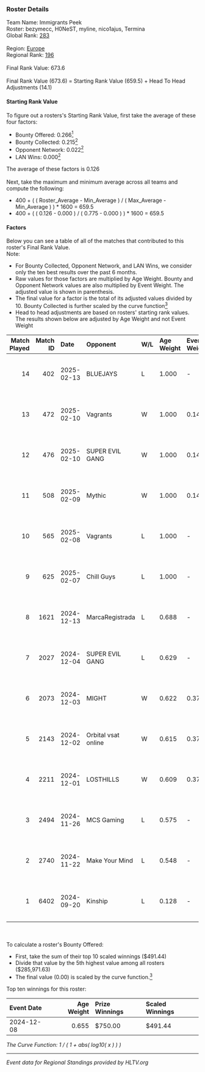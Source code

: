 ### Roster Details<br />
Team Name: Immigrants Peek<br />
Roster: bezymecc, H0NeST, myline, nico1ajus, Termina<br />
Global Rank: [283](../../standings_global_2025_02_28.md)<br />
<br />
Region: [Europe]( ../../standings_europe_2025_02_28.md)<br />
Regional Rank: [196]( ../../standings_europe_2025_02_28.md)<br />
<br />
Final Rank Value:  673.6<br />
<br />
Final Rank Value (673.6) = Starting Rank Value (659.5) + Head To Head Adjustments (14.1)<br />

#### Starting Rank Value<br />
To figure out a rosters's Starting Rank Value, first take the average of these four factors:<br />
- Bounty Offered: 0.266[<sup>1</sup>](#table2)
- Bounty Collected: 0.215[<sup>2</sup>](#table1)
- Opponent Network: 0.022[<sup>2</sup>](#table1)
- LAN Wins: 0.000[<sup>2</sup>](#table1)

The average of these factors is 0.126<br />
<br />
Next, take the maximum and minimum average across all teams and compute the following:<br />
- 400 + ( ( Roster_Average - Min_Average ) / ( Max_Average - Min_Average ) ) * 1600 = 659.5
- 400 + ( ( 0.126 - 0.000 ) / ( 0.775 - 0.000 ) ) * 1600 = 659.5


#### Factors<br />
Below you can see a table of all of the matches that contributed to this roster's Final Rank Value.<br />
Note:<br />

- For Bounty Collected, Opponent Network, and LAN Wins, we consider only the ten best results over the past 6 months.
- Raw values for those factors are multiplied by Age Weight. Bounty and Opponent Network values are also multiplied by Event Weight. The adjusted value is shown in parenthesis.
- The final value for a factor is the total of its adjusted values divided by 10. Bounty Collected is further scaled by the curve function[<sup>3</sup>](#curveFunction)
- Head to head adjustments are based on rosters' starting rank values. The results shown below are adjusted by Age Weight and not Event Weight
<span id="table1"></span><br />


| Match Played | Match ID | Date       | Opponent            | W/L | Age Weight | Event Weight | Bounty Collected | Opponent Network | LAN Wins  | H2H Adj. | Roster                                          |
| -: | -: | :- | :- | :- | :- | :- | :- | :- | :- | -: | :- |
|           14 |      402 | 2025-02-13 | BLUEJAYS            | L   | 1.000      | -            | -                | -                | -         |    -6.34 | bezymecc, H0NeST, myline, nico1ajus, Termina    |
|           13 |      472 | 2025-02-10 | Vagrants            | W   | 1.000      | 0.143        | 0.002 (0.000)    | 0.547 (0.078)    | 0 (0.000) |    22.36 | bezymecc, H0NeST, myline, nico1ajus, Termina    |
|           12 |      476 | 2025-02-10 | SUPER EVIL GANG     | W   | 1.000      | 0.143        | 0.011 (0.002)    | 0.432 (0.062)    | 0 (0.000) |    19.90 | bezymecc, H0NeST, myline, nico1ajus, Termina    |
|           11 |      508 | 2025-02-09 | Mythic              | W   | 1.000      | 0.143        | 0.000 (0.000)    | 0.025 (0.004)    | 0 (0.000) |     9.86 | bezymecc, H0NeST, myline, nico1ajus, Termina    |
|           10 |      565 | 2025-02-08 | Vagrants            | L   | 1.000      | -            | -                | -                | -         |    -7.69 | bezymecc, H0NeST, myline, nico1ajus, Termina    |
|            9 |      625 | 2025-02-07 | Chill Guys          | L   | 1.000      | -            | -                | -                | -         |    -6.47 | bezymecc, H0NeST, myline, nico1ajus, sential    |
|            8 |     1621 | 2024-12-13 | MarcaRegistrada     | L   | 0.688      | -            | -                | -                | -         |   -11.52 | bezymecc, H0NeST, marekiew, nico1ajus, Valter0k |
|            7 |     2027 | 2024-12-04 | SUPER EVIL GANG     | L   | 0.629      | -            | -                | -                | -         |    -7.23 | bezymecc, H0NeST, nico1ajus, Termina, Valter0k  |
|            6 |     2073 | 2024-12-03 | MIGHT               | W   | 0.622      | 0.372        | 0.002 (0.000)    | 0.276 (0.064)    | 0 (0.000) |    12.21 | bezymecc, H0NeST, nico1ajus, Termina, Valter0k  |
|            5 |     2143 | 2024-12-02 | Orbital vsat online | W   | 0.615      | 0.372        | 0.000 (0.000)    | 0.030 (0.007)    | 0 (0.000) |     3.94 | bezymecc, H0NeST, nico1ajus, Termina, Valter0k  |
|            4 |     2211 | 2024-12-01 | LOSTHILLS           | W   | 0.609      | 0.372        | 0.000 (0.000)    | 0.029 (0.006)    | 0 (0.000) |     4.02 | bezymecc, H0NeST, nico1ajus, Termina, Valter0k  |
|            3 |     2494 | 2024-11-26 | MCS Gaming          | L   | 0.575      | -            | -                | -                | -         |    -9.11 | bezymecc, H0NeST, nico1ajus, Termina, Valter0k  |
|            2 |     2740 | 2024-11-22 | Make Your Mind      | L   | 0.548      | -            | -                | -                | -         |    -6.92 | bezymecc, H0NeST, nico1ajus, Termina, Valter0k  |
|            1 |     6402 | 2024-09-20 | Kinship             | L   | 0.128      | -            | -                | -                | -         |    -2.94 | bezymecc, H0NeST, nakaznyi, nico1ajus, Rulik    |

<br />
<span id="table2"></span><br />
To calculate a roster's Bounty Offered:<br />

- First, take the sum of their top 10 scaled winnings ($491.44)
- Divide that value by the 5th highest value among all rosters ($285,971.63)
- The final value (0.00) is scaled by the curve function.[<sup>3</sup>](#curveFunction)

Top ten winnings for this roster:<br />

| Event Date | Age Weight | Prize Winnings | Scaled Winnings |
| :- | -: | :- | :- |
| 2024-12-08 |      0.655 | $750.00        | $491.44         |


<span id="curveFunction"></span>_The Curve Function: 1 / ( 1 + abs( log10( x ) ) )_<br />

---
_Event data for Regional Standings provided by HLTV.org_<br />
